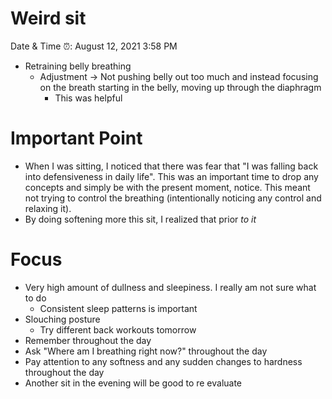 # Weird sit

Date & Time ⏰: August 12, 2021 3:58 PM

- Retraining belly breathing
    - Adjustment → Not pushing belly out too much and instead focusing on the breath starting in the belly, moving up through the diaphragm
        - This was helpful

# Important Point

- When I was sitting, I noticed that there was fear that "I was falling back into defensiveness in daily life". This was an important time to drop any concepts and simply be with the present moment, notice. This meant not trying to control the breathing (intentionally noticing any control and relaxing it).
- By doing softening more this sit, I realized that prior *to it*

# Focus

- Very high amount of dullness and sleepiness. I really am not sure what to do
    - Consistent sleep patterns is important
- Slouching posture
    - Try different back workouts tomorrow
- Remember throughout the day
- Ask "Where am I breathing right now?" throughout the day
- Pay attention to any softness and any sudden changes to hardness throughout the day
- Another sit in the evening will be good to re evaluate